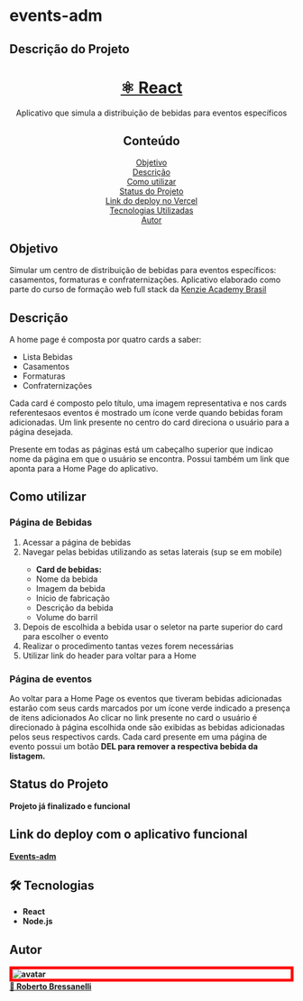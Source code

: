 # events-adm

## Descrição do Projeto

<h1 align="center">
    <a href="https://pt-br.reactjs.org/">⚛️ React</a>
</h1>
<p align="center">Aplicativo que simula a distribuição de bebidas para eventos específicos</p>

<h2 align="center">Conteúdo</h2>

<p align="center">
  <a href="#objetivo">Objetivo</a> <br />
  <a href="#description">Descrição</a> <br />
  <a href="#use">Como utilizar</a> <br />
  <a href="#status">Status do Projeto</a> <br />
  <a href="#deploy">Link do deploy no Vercel</a> <br />
  <a href="#tech">Tecnologias Utilizadas</a> <br />
  <a href="#author">Autor</a> <br />
</p>

<h2 id="objetivo">Objetivo</h2>
Simular um centro de distribuição de bebidas para eventos específicos: casamentos, formaturas e confraternizações.
Aplicativo elaborado como parte do curso de formação web full stack da <a href="https://kenzie.com.br/">Kenzie Academy Brasil</a>

<h2 id="description">Descrição</h2>
A home page é  composta por quatro cards a saber:
<ul>
  <li>Lista Bebidas</li>
  <li>Casamentos</li>
  <li>Formaturas</li>
  <li>Confraternizações</li>
</ul>
Cada card é composto pelo título, uma imagem representativa e nos cards referentesaos eventos é mostrado um ícone verde quando bebidas foram adicionadas.
Um link presente no centro do card direciona o usuário para a página desejada.

Presente em todas as páginas está um cabeçalho superior que indicao nome da página em que o usuário se encontra. Possui também um link que aponta para a Home Page do aplicativo.

<h2 id="use">Como utilizar</h2>

<h3>Página de Bebidas</h3>

<ol>
  <li>Acessar a página de bebidas</li>
  <li>Navegar pelas bebidas utilizando as setas laterais (sup se em mobile)</li>
  <ul>
    <li><b>Card de bebidas:</b></li>
    <li>Nome da bebida</li>
    <li>Imagem da bebida</li>
    <li>Inicio de fabricação</li>
    <li>Descrição da bebida</li>
    <li>Volume do barril</li>
  </ul>
  <li>Depois de escolhida a bebida usar o seletor na parte superior do card para escolher o evento</li>
  <li>Realizar o procedimento tantas vezes forem necessárias</li>
  <li>Utilizar link do header para voltar para a Home</li>
</ol>

<h3>Página de eventos</h3>

Ao voltar para a Home Page os eventos que tiveram bebidas adicionadas estarão com seus cards marcados por um ícone verde indicado a presença de itens adicionados
Ao clicar no link presente no card o usuário é direcionado à página escolhida onde são exibidas as bebidas adicionadas pelos seus respectivos cards.
Cada card presente em uma página de evento possui um botão <b>DEL<b/> para remover a respectiva bebida da listagem.
  
<h2 id="status">Status do Projeto</h2>
Projeto já finalizado e funcional
  
<h2 id="deploy">Link do deploy com o aplicativo funcional</h2>
<a href="https://events-adm-gules.vercel.app/">Events-adm</a>

<h2 id="tech">🛠 Tecnologias</h2>
<ul>
  <li>React</li>
  <li>Node.js</li>  
</ul>

<h2 id="author">Autor</h2>

<div style="border: 5px solid #f00">
  <img src="https://avatars.githubusercontent.com/u/79763201?s=96&v=4" alt="avatar" />
</div>
<a href="https://www.linkedin.com/in/roberto-bressanelli-1814b015/"> 🚀 Roberto Bressanelli</a>

